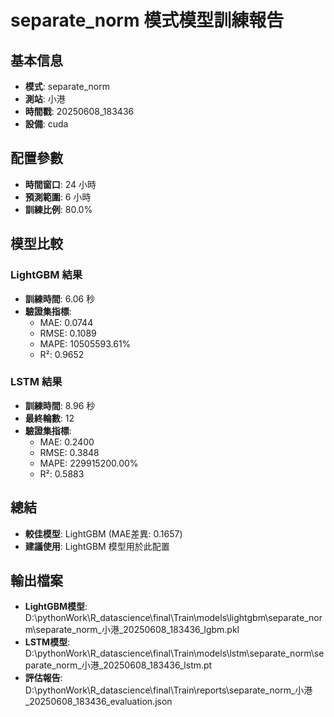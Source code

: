 
# separate_norm 模式模型訓練報告

## 基本信息
- **模式**: separate_norm
- **測站**: 小港
- **時間戳**: 20250608_183436
- **設備**: cuda

## 配置參數
- **時間窗口**: 24 小時
- **預測範圍**: 6 小時
- **訓練比例**: 80.0%

## 模型比較

### LightGBM 結果

- **訓練時間**: 6.06 秒
- **驗證集指標**:
  - MAE: 0.0744
  - RMSE: 0.1089
  - MAPE: 10505593.61%
  - R²: 0.9652

### LSTM 結果

- **訓練時間**: 8.96 秒
- **最終輪數**: 12
- **驗證集指標**:
  - MAE: 0.2400
  - RMSE: 0.3848
  - MAPE: 229915200.00%
  - R²: 0.5883

## 總結

- **較佳模型**: LightGBM (MAE差異: 0.1657)
- **建議使用**: LightGBM 模型用於此配置


## 輸出檔案
- **LightGBM模型**: D:\pythonWork\R_datascience\final\Train\models\lightgbm\separate_norm\separate_norm_小港_20250608_183436_lgbm.pkl
- **LSTM模型**: D:\pythonWork\R_datascience\final\Train\models\lstm\separate_norm\separate_norm_小港_20250608_183436_lstm.pt
- **評估報告**: D:\pythonWork\R_datascience\final\Train\reports\separate_norm_小港_20250608_183436_evaluation.json
